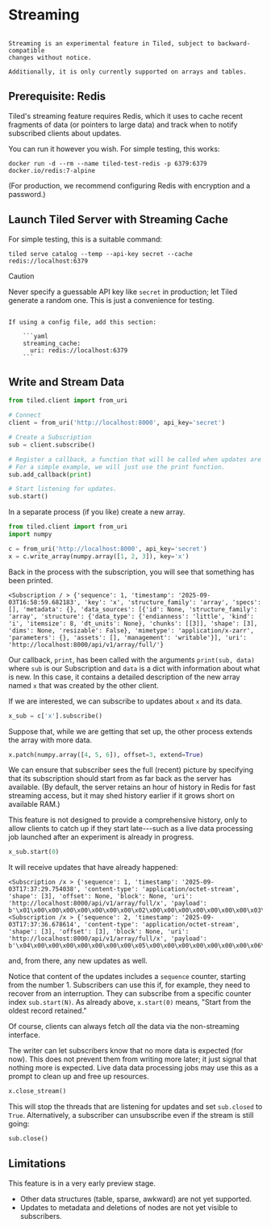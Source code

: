 # Streaming

```{warning}

Streaming is an experimental feature in Tiled, subject to backward-compatible
changes without notice.

Additionally, it is only currently supported on arrays and tables.

```

## Prerequisite: Redis

Tiled's streaming feature requires Redis, which it uses to cache
recent fragments of data (or pointers to large data) and track
when to notify subscribed clients about updates.

You can run it however you wish. For simple testing, this works:

```
docker run -d --rm --name tiled-test-redis -p 6379:6379 docker.io/redis:7-alpine
```

(For production, we recommend configuring Redis with encryption and a password.)

## Launch Tiled Server with Streaming Cache

For simple testing, this is a suitable command:

```
tiled serve catalog --temp --api-key secret --cache redis://localhost:6379
```

> [!CAUTION]
> Never specify a guessable API key like `secret` in production; let Tiled generate a random one. This is just a convenience for testing.

````{note}

If using a config file, add this section:

    ```yaml
    streaming_cache:
      uri: redis://localhost:6379
    ```
````

## Write and Stream Data

```py
from tiled.client import from_uri

# Connect
client = from_uri('http://localhost:8000', api_key='secret')

# Create a Subscription
sub = client.subscribe()

# Register a callback, a function that will be called when updates are received.
# For a simple example, we will just use the print function.
sub.add_callback(print)

# Start listening for updates.
sub.start()
```

In a separate process (if you like) create a new array.

```py
from tiled.client import from_uri
import numpy

c = from_uri('http://localhost:8000', api_key='secret')
x = c.write_array(numpy.array([1, 2, 3]), key='x')
```

Back in the process with the subscription, you will see that something has been
printed.

```none
<Subscription / > {'sequence': 1, 'timestamp': '2025-09-03T16:58:59.682183', 'key': 'x', 'structure_family': 'array', 'specs': [], 'metadata': {}, 'data_sources': [{'id': None, 'structure_family': 'array', 'structure': {'data_type': {'endianness': 'little', 'kind': 'i', 'itemsize': 8, 'dt_units': None}, 'chunks': [[3]], 'shape': [3], 'dims': None, 'resizable': False}, 'mimetype': 'application/x-zarr', 'parameters': {}, 'assets': [], 'management': 'writable'}], 'uri': 'http://localhost:8000/api/v1/array/full/'}
```

Our callback, `print`, has been called with the arguments `print(sub, data)`
where `sub` is our Subscription and `data` is a dict with information
about what is new. In this case, it contains a detailed description of the
new array named `x` that was created by the other client.

If we are interested, we can subscribe to updates about `x` and its data.

```py
x_sub = c['x'].subscribe()
```

Suppose that, while we are getting that set up, the other process extends the
array with more data.

```py
x.patch(numpy.array([4, 5, 6]), offset=3, extend=True)
```

We can ensure that subscriber sees the full (recent) picture by specifying that
its subscription should start from as far back as the server has available.
(By default, the server retains an hour of history in Redis for fast streaming access, but it may shed history
earlier if it grows short on available RAM.)

This feature is not designed to provide a comprehensive history, only to allow
clients to catch up if they start late---such as a live data processing job
launched after an experiment is already in progress.

```py
x_sub.start(0)
```

It will receive updates that have already happened:

```none
<Subscription /x > {'sequence': 1, 'timestamp': '2025-09-03T17:37:29.754038', 'content-type': 'application/octet-stream', 'shape': [3], 'offset': None, 'block': None, 'uri': 'http://localhost:8000/api/v1/array/full/x', 'payload': b'\x01\x00\x00\x00\x00\x00\x00\x00\x02\x00\x00\x00\x00\x00\x00\x00\x03\x00\x00\x00\x00\x00\x00\x00'}
<Subscription /x > {'sequence': 2, 'timestamp': '2025-09-03T17:37:36.678614', 'content-type': 'application/octet-stream', 'shape': [3], 'offset': [3], 'block': None, 'uri': 'http://localhost:8000/api/v1/array/full/x', 'payload': b'\x04\x00\x00\x00\x00\x00\x00\x00\x05\x00\x00\x00\x00\x00\x00\x00\x06\x00\x00\x00\x00\x00\x00\x00'}
```

and, from there, any new updates as well.

Notice that content of the updates includes a `sequence` counter, starting from
the number 1. Subscribers can use this if, for example, they need to recover
from an interruption. They can subscribe from a specific counter index `sub.start(N)`.
As already above, `x.start(0)` means, "Start from the oldest record retained."

Of course, clients can always fetch _all_ the data via the non-streaming
interface.

The writer can let subscribers know that no more data is expected (for now).
This does not prevent them from writing more later; it just signal that
nothing more is expected. Live data data processing jobs may use this as
a prompt to clean up and free up resources.

```py
x.close_stream()
```

This will stop the threads that are listening for updates and set `sub.closed`
to `True`. Alternatively, a subscriber can unsubscribe even if the stream
is still going:

```py
sub.close()
```

## Limitations

This feature is in a very early preview stage.

- Other data structures (table, sparse, awkward) are not yet supported.
- Updates to metadata and deletions of nodes are not yet visible to subscribers.
